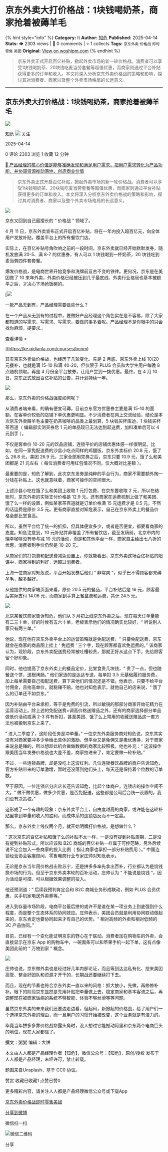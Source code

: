 # 京东外卖大打价格战：1块钱喝奶茶，商家抢着被薅羊毛
{% hint style="info" %}
**Category:** It
**Author:** [知危](https://www.woshipm.com/u/1506922)
**Published:** 2025-04-14  
**Stats:** 👁️ 2303 views | 💬 0 comments | ⭐ 1 collects
**Tags:** `京东外卖` `价格战` `即时零售` `美团`
**Original:** [View on woshipm.com](https://www.woshipm.com/it/6204411.html)
{% endhint %}
> 京东外卖正式开启百亿补贴，掀起外卖市场的新一轮价格战。消费者可以享受1块钱喝奶茶、20块钱吃麦当劳套餐等超值优惠，而商家则通过平台补贴获得更多的订单和收入。本文将深入分析京东外卖价格战的策略和影响，探讨其对消费者、商家以及整个外卖市场格局的长远意义。

---

## 京东外卖大打价格战：1块钱喝奶茶，商家抢着被薅羊毛

[![](https://static.woshipm.com/view/woshipm_api_def_20230322155724_8995.jpg?imageView2/1/w/72/h/72/q/100)](https://www.woshipm.com/u/1506922)

[知危](https://www.woshipm.com/u/1506922) ![](https://static.woshipm.com/tag/1122_1@2x.png) 关注

2025-04-14

0 评论 2303 浏览 1 收藏 12 分钟

[🔗 产品经理的核心价值是能够准确发现和满足用户需求，把用户需求转化为产品功能，并协调资源推动落地，创造商业价值](https://ke.qidianla.com/courses/90pm)

> 京东外卖正式开启百亿补贴，掀起外卖市场的新一轮价格战。消费者可以享受1块钱喝奶茶、20块钱吃麦当劳套餐等超值优惠，而商家则通过平台补贴获得更多的订单和收入。本文将深入分析京东外卖价格战的策略和影响，探讨其对消费者、商家以及整个外卖市场格局的长远意义。

![](https://image.woshipm.com/2024/07/15/d6a78910-4255-11ef-93cd-00163e142b65.png)

京东又回到自己最擅长的 “ 价格战 ” 领域了。

4 月 11 日，京东外卖宣布正式开启百亿补贴，将在一年内投入超百亿元，向全体用户发放补贴，覆盖平台上的所有餐饮门店。

实际上，在百亿补贴号角吹响之前的一段时间，京东外卖就已经开始默默发券，随机发放满 20-5、满 8-7 的优惠券，有人可以 1 块钱喝到一杯奶茶，20 块钱吃到麦当劳四件套套餐。

爆发价格战，是电商世界开始竞争和洗牌前亘古不变的铁律。更何况，京东是在美团做了 10 来年外卖，外卖价格已经被压到几乎最底线、外卖行业格局也基本被趟平之后，才决心下场抢饭碗的。

[![](https://image.woshipm.com/2023/08/02/58dc678c-30e3-11ee-88e7-00163e0b5ff3.png)

一款产品无到有，产品经理需要做些什么？

在一个产品从无到有的过程中，要做好产品经理这个角色实在是不容易，除了大家都知道的写需求、写需求、写需求，要做的事多着呢。产品经理不是你眼中的只会找你麻烦，提要求..

查看详情 >

](https://ke.qidianla.com/courses/bcpm)

其实京东外卖做价格战，也经历了几轮变化。先是 2 月底，京东外卖上线 10/20 元餐补，也就是满 15-10 和满 40-20，但仅限于 PLUS 会员和大学生用户每晚 8 点随机领取。再是 4 月份全平台放券，让用户尝到一拨优惠。最终，在 4 月 10 日，京东正式放出百亿补贴的公告，并计划持续一年。

![](https://image.woshipm.com/2025/04/14/8b39843c-191a-11f0-b2c8-00163e09d72f.jpg)

那么，京东外卖的价格战强度如何呢？

从消费者端来看，的确有便宜可薅。目前京东官方优惠券主要是满 15-10 的面额，在客单价较低的店铺下单优惠更明显。不少消费者在网上交流经验，结论是本次京东外卖薅羊毛主要在奶茶咖啡的品类上最划算，5 块钱买杯库迪，1 块钱买杯茶百道（ 编辑部实测买券后 1 元的单品现已无法达到起送费，加料凑单后可以 4 元到手 ）。

不仅是客单价 10-20 元的饮品店铺，连锁平价的店铺优惠体感一样很明显。比如，在同一家免配送费的沙县小吃点同样的鸡腿饭，京东外卖标价 20.8 元，饿了么 26.8 元，美团 26.9 元，三家全部用完券之后，京东只要 10.9 元，饿了么和美团都是 21 元左右（ 每位消费者可用红包情况不同，仅大概对比差额 ）。

最重要的是，知危了解到，此次京东发券是纯粹的平台行为，商家不需要额外掏一分钱在补贴上。这也就意味着，商家可操作的空间很大。

上述沙县小吃在饿了么和美团上收取 1 元打包费，在京东要收取 2 元，所以在结账时，京东外卖的实际支付价格是 12.9 元。还有商家在运费机制上做了和美团、饿了么一样的设置，例如某家茶百道就是订单价格满 15 元运费才是 0.5 元，不然的话运费是原价 3.5 元。更有商家直接对知危表示，自己在京东外卖上的餐品价格全部比堂食高。

所以，虽然平台给了统一的折扣，但具体便宜多少，或者是否便宜，都要看商家的态度。知危注意到，10 元补贴并非覆盖了所有餐饮店，截至发稿前，北京市内的瑞幸咖啡没有参与减 10 元的活动，而是和其他平台一样，商家自主给出七八折的优惠，消费者到手价仍然是 10-20 元。

从商家们的打包费和配送费减免设置上，你就能看出，京东外卖这场百亿补贴的阳谋中，商家得到的利好，远超过消费者。

上海一位商家对知危说，平台开始发券后他们 “ 非常爽 ”，似乎巴不得顾客都来薅羊毛，越多越好。

从他提供的商家端页面来看，原价 20.5 元的餐品，平台补贴后是 16 元，顾客最后实际支付 14.06 元，而商家到手算上餐盒费和运费，共计 24.5 元。

![](https://image.woshipm.com/2025/04/14/8befd156-191a-11f0-b2c8-00163e09d72f.png)

北京某餐饮商家告诉知危，他们从 3 月初上线京东外卖之后，现在每天订单量能有二三十单，好的时候有五六十单，老板表示他们的情况确实比较好，“ 听说别人家只有两三单。”

他说，现在他在京东外卖平台上的运营策略就是免配送费，“ 只要免配送费，京东就会在商家的商品图上挂上 ‘ 免运费 ’ 三个字，现在顾客都喜欢免运费的。” 该商家认为，现阶段，京东外卖配送费经常被吐槽较贵，那就正好从这点下手，先给顾客留个好印象。

同时，他也提高了京东外卖上的餐品定价，比堂食贵几块钱，“ 贵了一点，但也随餐送个饼，送根烤肠。” 他们家选的是达达专送，每单扣 3.5 元基础履约服务费，加上每单需要自己掏配送费，算下来他们的情况还是不错。他表示，只要不给平台付佣金，且抬高单价，就稳赚不赔。他也对知危表示，就他自己的店来说，“ 饿了么的订单还不如京东。”

因为补贴由平台来承担，等于是免费的引流，所以敏锐的那部分商家开始花精力在运营活动上。除上述的免配送费+调高价格送赠品之外，还有的商家选择部分单品做低价活动或满 2-3 件有折扣，甚至美团、饿了么上常用的收藏送赠品这一套方法也被搬到京东上来了。

“ 进入二季度了，这阶段任务是冲单量。” 一位京东外卖服务商对知危说，京东其实没有对商家要冲多少单给出具体的激励，但平台又是免佣又是撒优惠券，对于商家来说总是赚的，所以想趁此机会做做数据的商家比较积极。他也补充：“ 这波操作跟美团当年发券价格战也大差不差，商家拉进来了，肯定要做一轮补贴。”

不过，一些连锁品牌，却是没吃上这波红利。几位连锁餐饮品牌的商户告诉知危，官方补贴带来的订单激增，暂时还没落到他们头上，每天还是保持着个位数的订单数。

至于原因，一位连锁店分店店长还告诉知危，比起个体商户，连锁店的操作空间不大，“ 做不做优惠，做多少优惠，是否免配送，这些都是公司后台统一设置的，我们没有决策权。”

这形成了一个有趣的现象：京东外卖平台上，自由度越高的商家，或许能在这轮补贴里拿到单量和收入的胜利，而成体系的连锁店反而不一定赢。

那么，京东外卖上线仅两个月，就开始明牌打价格战，是想做什么？

“ 这次京东的百亿补贴和饿了么的补贴不太一样，一是没有提到补贴周期，二是没有提到补贴形式。所以应该和 B2C 商城的百亿补贴一样属于可控范畴，另外后续说不定会加入一些商家的投入比例（ 指让商家也承担一部分补贴费用 ）。” 中国连锁经营协会客座顾问、零售电商行业专家庄帅对知危表示。

无论是京东当年用价格战击败苏宁，还是拼多多率先拿出百补，行业都认为是烧钱换市场的行为。但至于京东外卖本轮的百补活动，庄帅认为 “ 不能说是烧钱 ”，因为活动是可控、可以根据效果调整的投入。

他还预测道：“ 后续我预判肯定会和 B2C 商城业务形成联动，例如 PLUS 会员优惠、买手机家电送外卖券等。”

进入到存量市场阶段，电商平台最后拼的或许不是谁在某一项业务上到底强到什么程度，而是整个生态体系的协同效应。庄帅表示，美团会员就是利用协同联动做起来的，京东肯定也要协同起来才有自己的优势。“ 相对高频的外卖和相对低频的 3C 产品协同。”

目前，已经有一个变化能证明京东的野心在于联动。消费者加在购物车的外卖，会直接显示在京东 App 的购物车中，一碗面条可以和苹果手机一起下单，这有点像美团此前的 “ 万物到家 ” 概念。

![](https://image.woshipm.com/2025/04/14/8ca8ca76-191a-11f0-b2c8-00163e09d72f.jpg)

庄帅也说，京东做外卖也是经过好几年内部论证，而且等到达达私有化、挖来美团高管、整合好团队和资源才开干的，长期战还要继续打下去。

而且，现在的节奏也符合京东外卖一直以来的风格：抓大放小，先做，再修修补补。眼下的阶段京东显然是先用补贴把单量做上去，稳定商家和基本客流之后，再调整现在被商家诟病的系统不够智能、体验不够丝滑等等问题。

虽然京东外卖的未来我们还要边走边看，但起码，新掀起的价格战，给了用户们一个选择京东外卖的理由，而一旦用户的习惯开始被改变，这个业务就是有潜力的。

毕竟当年拼多多靠价格战崭露头角时，没人想过它能撼动阿里和京东两个电商巨头的地位，现在大家都信了。

撰文：粥粥 编辑：大饼

本文由人人都是产品经理作者【知危】，微信公众号：【知危】，原创/授权 发布于人人都是产品经理，未经许可，禁止转载。

题图来自Unsplash，基于 CC0 协议。

赞赏 收藏已收藏1 点赞已赞0

更多精彩内容，请关注人人都是产品经理微信公众号或下载App

[京东外卖](https://www.woshipm.com/tag/%e4%ba%ac%e4%b8%9c%e5%a4%96%e5%8d%96)[价格战](https://www.woshipm.com/tag/%e4%bb%b7%e6%a0%bc%e6%88%98)[即时零售](https://www.woshipm.com/tag/%e5%8d%b3%e6%97%b6%e9%9b%b6%e5%94%ae)[美团](https://www.woshipm.com/tag/%e7%be%8e%e5%9b%a2)

[分享到微博](https://service.weibo.com/share/share.php?appkey=2775287854&title=京东外卖大打价格战：1块钱喝奶茶，商家抢着被薅羊毛&url=https://www.woshipm.com/it/6204411.html&pic=https://image.woshipm.com/2024/07/15/d6a78910-4255-11ef-93cd-00163e142b65.png)

微信扫一扫

![微信二维码](https://api.pwmqr.com/qrcode/create/?url=https://www.woshipm.com/it/6204411.html)

分享